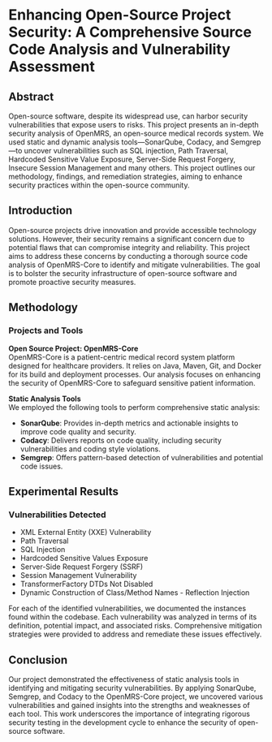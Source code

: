 # Enhancing Open-Source Project Security: A Comprehensive Source Code Analysis and Vulnerability Assessment

## Abstract
Open-source software, despite its widespread use, can harbor security vulnerabilities that expose users to risks. This project presents an in-depth security analysis of OpenMRS, an open-source medical records system. We used static and dynamic analysis tools—SonarQube, Codacy, and Semgrep—to uncover vulnerabilities such as SQL injection, Path Traversal, Hardcoded Sensitive Value Exposure, Server-Side Request Forgery, Insecure Session Management and many others. This project outlines our methodology, findings, and remediation strategies, aiming to enhance security practices within the open-source community.

## Introduction
Open-source projects drive innovation and provide accessible technology solutions. However, their security remains a significant concern due to potential flaws that can compromise integrity and reliability. This project aims to address these concerns by conducting a thorough source code analysis of OpenMRS-Core to identify and mitigate vulnerabilities. The goal is to bolster the security infrastructure of open-source software and promote proactive security measures.

## Methodology

### Projects and Tools

**Open Source Project: OpenMRS-Core**  
OpenMRS-Core is a patient-centric medical record system platform designed for healthcare providers. It relies on Java, Maven, Git, and Docker for its build and deployment processes. Our analysis focuses on enhancing the security of OpenMRS-Core to safeguard sensitive patient information.

**Static Analysis Tools**  
We employed the following tools to perform comprehensive static analysis:
- **SonarQube**: Provides in-depth metrics and actionable insights to improve code quality and security.
- **Codacy**: Delivers reports on code quality, including security vulnerabilities and coding style violations.
- **Semgrep**: Offers pattern-based detection of vulnerabilities and potential code issues.

## Experimental Results

### Vulnerabilities Detected
- XML External Entity (XXE) Vulnerability
- Path Traversal
- SQL Injection
- Hardcoded Sensitive Values Exposure
- Server-Side Request Forgery (SSRF)
- Session Management Vulnerability
- TransformerFactory DTDs Not Disabled
- Dynamic Construction of Class/Method Names - Reflection Injection

For each of the identified vulnerabilities, we documented the instances found within the codebase. Each vulnerability was analyzed in terms of its definition, potential impact, and associated risks. Comprehensive mitigation strategies were provided to address and remediate these issues effectively.

## Conclusion
Our project demonstrated the effectiveness of static analysis tools in identifying and mitigating security vulnerabilities. By applying SonarQube, Semgrep, and Codacy to the OpenMRS-Core project, we uncovered various vulnerabilities and gained insights into the strengths and weaknesses of each tool. This work underscores the importance of integrating rigorous security testing in the development cycle to enhance the security of open-source software.

